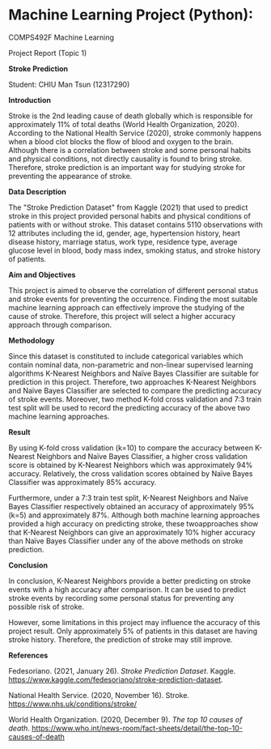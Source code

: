 # Machine Learning Project (Python):

COMPS492F Machine Learning

Project Report (Topic 1)

**Stroke Prediction**

Student: CHIU Man Tsun (12317290)

**Introduction**

Stroke is the 2nd leading cause of death globally which is responsible for approximately 11% of total deaths (World Health Organization, 2020). According to the National Health Service (2020), stroke commonly happens when a blood clot blocks the flow of blood and oxygen to the brain. Although there is a correlation between stroke and some personal habits and physical conditions, not directly causality is found to bring stroke. Therefore, stroke prediction is an important way for studying stroke for preventing the appearance of stroke.

**Data Description**

The &quot;Stroke Prediction Dataset&quot; from Kaggle (2021) that used to predict stroke in this project provided personal habits and physical conditions of patients with or without stroke. This dataset contains 5110 observations with 12 attributes including the id, gender, age, hypertension history, heart disease history, marriage status, work type, residence type, average glucose level in blood, body mass index, smoking status, and stroke history of patients.

**Aim and Objectives**

This project is aimed to observe the correlation of different personal status and stroke events for preventing the occurrence. Finding the most suitable machine learning approach can effectively improve the studying of the cause of stroke. Therefore, this project will select a higher accuracy approach through comparison.

**Methodology**

Since this dataset is constituted to include categorical variables which contain nominal data, non-parametric and non-linear supervised learning algorithms K-Nearest Neighbors and Naïve Bayes Classifier are suitable for prediction in this project. Therefore, two approaches K-Nearest Neighbors and Naïve Bayes Classifier are selected to compare the predicting accuracy of stroke events. Moreover, two method K-fold cross validation and 7:3 train test split will be used to record the predicting accuracy of the above two machine learning approaches.

**Result**

By using K-fold cross validation (k=10) to compare the accuracy between K-Nearest Neighbors and Naïve Bayes Classifier, a higher cross validation score is obtained by K-Nearest Neighbors which was approximately 94% accuracy. Relatively, the cross validation scores obtained by Naïve Bayes Classifier was approximately 85% accuracy.

Furthermore, under a 7:3 train test split, K-Nearest Neighbors and Naïve Bayes Classifier respectively obtained an accuracy of approximately 95% (k=5) and approximately 87%. Although both machine learning approaches provided a high accuracy on predicting stroke, these twoapproaches show that K-Nearest Neighbors can give an approximately 10% higher accuracy than Naïve Bayes Classifier under any of the above methods on stroke prediction.

**Conclusion**

In conclusion, K-Nearest Neighbors provide a better predicting on stroke events with a high accuracy after comparison. It can be used to predict stroke events by recording some personal status for preventing any possible risk of stroke.

However, some limitations in this project may influence the accuracy of this project result. Only approximately 5% of patients in this dataset are having stroke history. Therefore, the prediction of stroke may still improve.

**References**

Fedesoriano. (2021, January 26). _Stroke Prediction Dataset_. Kaggle. https://www.kaggle.com/fedesoriano/stroke-prediction-dataset.

National Health Service. (2020, November 16). Stroke. https://www.nhs.uk/conditions/stroke/

World Health Organization. (2020, December 9). _The top 10 causes of death_. https://www.who.int/news-room/fact-sheets/detail/the-top-10-causes-of-death
